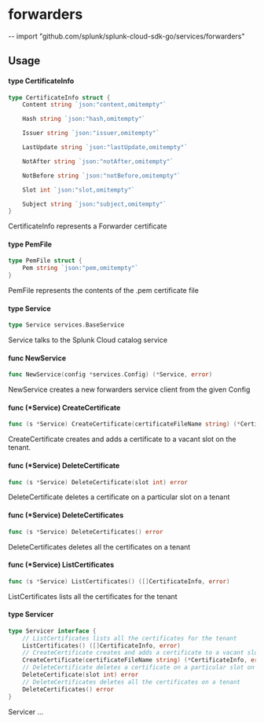 # forwarders
--
    import "github.com/splunk/splunk-cloud-sdk-go/services/forwarders"


## Usage

#### type CertificateInfo

```go
type CertificateInfo struct {
	Content string `json:"content,omitempty"`

	Hash string `json:"hash,omitempty"`

	Issuer string `json:"issuer,omitempty"`

	LastUpdate string `json:"lastUpdate,omitempty"`

	NotAfter string `json:"notAfter,omitempty"`

	NotBefore string `json:"notBefore,omitempty"`

	Slot int `json:"slot,omitempty"`

	Subject string `json:"subject,omitempty"`
}
```

CertificateInfo represents a Forwarder certificate

#### type PemFile

```go
type PemFile struct {
	Pem string `json:"pem,omitempty"`
}
```

PemFile represents the contents of the .pem certificate file

#### type Service

```go
type Service services.BaseService
```

Service talks to the Splunk Cloud catalog service

#### func  NewService

```go
func NewService(config *services.Config) (*Service, error)
```
NewService creates a new forwarders service client from the given Config

#### func (*Service) CreateCertificate

```go
func (s *Service) CreateCertificate(certificateFileName string) (*CertificateInfo, error)
```
CreateCertificate creates and adds a certificate to a vacant slot on the tenant.

#### func (*Service) DeleteCertificate

```go
func (s *Service) DeleteCertificate(slot int) error
```
DeleteCertificate deletes a certificate on a particular slot on a tenant

#### func (*Service) DeleteCertificates

```go
func (s *Service) DeleteCertificates() error
```
DeleteCertificates deletes all the certificates on a tenant

#### func (*Service) ListCertificates

```go
func (s *Service) ListCertificates() ([]CertificateInfo, error)
```
ListCertificates lists all the certificates for the tenant

#### type Servicer

```go
type Servicer interface {
	// ListCertificates lists all the certificates for the tenant
	ListCertificates() ([]CertificateInfo, error)
	// CreateCertificate creates and adds a certificate to a vacant slot on the tenant
	CreateCertificate(certificateFileName string) (*CertificateInfo, error)
	// DeleteCertificate deletes a certificate on a particular slot on a tenant
	DeleteCertificate(slot int) error
	// DeleteCertificates deletes all the certificates on a tenant
	DeleteCertificates() error
}
```

Servicer ...
